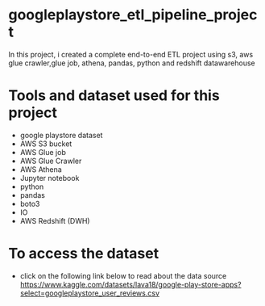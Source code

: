 # googleplaystore_etl_pipeline_project

In this project, i created a complete end-to-end ETL project using s3, aws glue crawler,glue job, athena, pandas, python and redshift datawarehouse

# Tools and dataset used for this project

- google playstore dataset
- AWS S3 bucket
- AWS Glue job
- AWS Glue Crawler
- AWS Athena
- Jupyter notebook
- python
- pandas
- boto3
- IO
- AWS Redshift (DWH)

# To access the dataset

- click on the following link below to read about the data source https://www.kaggle.com/datasets/lava18/google-play-store-apps?select=googleplaystore_user_reviews.csv
